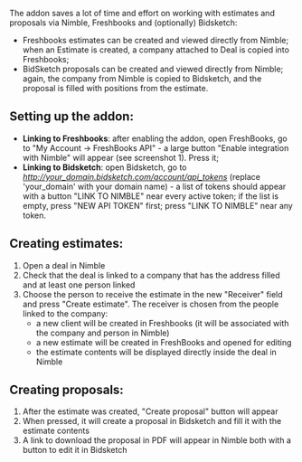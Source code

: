 The addon saves a lot of time and effort on working with estimates and proposals via Nimble, Freshbooks and (optionally) Bidsketch:
* Freshbooks estimates can be created and viewed directly from Nimble; when an Estimate is created, a company attached to Deal is copied into Freshbooks;
* BidSketch proposals can be created and viewed directly from Nimble; again, the company from Nimble is copied to Bidsketch, and the proposal is filled with positions from the estimate.

Setting up the addon:
---------------------
* **Linking to Freshbooks**: after enabling the addon, open FreshBooks, go to "My Account -> FreshBooks API" - a large button "Enable integration with Nimble" will appear (see screenshot 1). Press it;
* **Linking to Bidsketch**:  open Bidsketch, go to *http://your_domain.bidsketch.com/account/api_tokens* (replace 'your_domain' with your domain name) - a list of tokens should appear with a button "LINK TO NIMBLE" near every active token; if the list is empty, press "NEW API TOKEN" first; press "LINK TO NIMBLE" near any token. 

Creating estimates:
-------------------
1. Open a deal in Nimble
2. Check that the deal is linked to a company that has the address filled and at least one person linked
3. Choose the person to receive the estimate in the new "Receiver" field and press "Create estimate". The receiver is chosen from the people linked to the company:
   * a new client will be created in Freshbooks (it will be associated with the company and person in Nimble)
   * a new estimate will be created in FreshBooks and opened for editing
   * the estimate contents will be displayed directly inside the deal in Nimble

Creating proposals:
-------------------
1. After the estimate was created, "Create proposal" button will appear
2. When pressed, it will create a proposal in Bidsketch and fill it with the estimate contents
3. A link to download the proposal in PDF will appear in Nimble both with a button to edit it in Bidsketch
